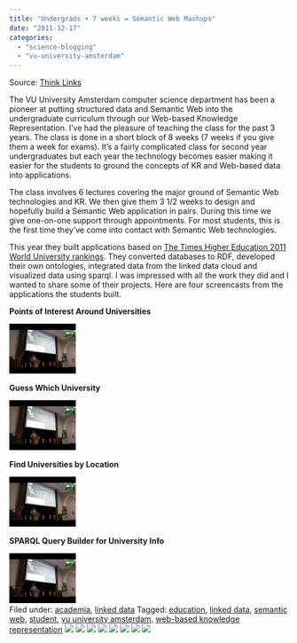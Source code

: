 ```yaml
---
title: "Undergrads + 7 weeks = Semantic Web Mashups"
date: "2011-12-17"
categories: 
  - "science-blogging"
  - "vu-university-amsterdam"
---
```


Source: [Think Links](http://thinklinks.wordpress.com/feed/)

The VU University Amsterdam computer science department has been a pioneer at putting structured data and Semantic Web into the undergraduate curriculum through our Web-based Knowledge Representation. I’ve had the pleasure of teaching the class for the past 3 years. The class is done in a short block of 8 weeks (7 weeks if you give them a week for exams). It’s a fairly complicated class for second year undergraduates but each year the technology becomes easier making it easier for the students to ground the concepts of KR and Web-based data into applications.

The class involves 6 lectures covering the major ground of Semantic Web technologies and KR. We then give them 3 1/2 weeks to design and hopefully build a Semantic Web application in pairs. During this time we give one-on-one support through appointments. For most students, this is the first time they’ve come into contact with Semantic Web technologies.

This year they built applications based on [The Times Higher Education 2011 World University rankings](http://www.timeshighereducation.co.uk/world-university-rankings/index.html). They converted databases to RDF, developed their own ontologies, integrated data from the linked data cloud and visualized data using sparql. I was impressed with all the work they did and I wanted to share some of their projects. Here are four screencasts from the applications the students built.

**Points of Interest Around Universities**

[![](images/2.jpg)](http://thinklinks.wordpress.com/2011/12/17/undergrads-7-weeks-semantic-web-mashups/)

**Guess Which University**

[![](images/2.jpg)](http://thinklinks.wordpress.com/2011/12/17/undergrads-7-weeks-semantic-web-mashups/)

**Find Universities by Location**

[![](images/2.jpg)](http://thinklinks.wordpress.com/2011/12/17/undergrads-7-weeks-semantic-web-mashups/)

**SPARQL Query Builder for University Info**

[![](images/2.jpg)](http://thinklinks.wordpress.com/2011/12/17/undergrads-7-weeks-semantic-web-mashups/)  
Filed under: [academia](http://thinklinks.wordpress.com/category/academia/), [linked data](http://thinklinks.wordpress.com/category/linked-data/) Tagged: [education](http://thinklinks.wordpress.com/tag/education/), [linked data](http://thinklinks.wordpress.com/tag/linked-data/), [semantic web](http://thinklinks.wordpress.com/tag/semantic-web/), [student](http://thinklinks.wordpress.com/tag/student/), [vu university amsterdam](http://thinklinks.wordpress.com/tag/vu-university-amsterdam/), [web-based knowledge representation](http://thinklinks.wordpress.com/tag/web-based-knowledge-representation/) [![](http://feeds.wordpress.com/1.0/comments/thinklinks.wordpress.com/340/)](http://feeds.wordpress.com/1.0/gocomments/thinklinks.wordpress.com/340/) [![](http://feeds.wordpress.com/1.0/delicious/thinklinks.wordpress.com/340/)](http://feeds.wordpress.com/1.0/godelicious/thinklinks.wordpress.com/340/) [![](http://feeds.wordpress.com/1.0/facebook/thinklinks.wordpress.com/340/)](http://feeds.wordpress.com/1.0/gofacebook/thinklinks.wordpress.com/340/) [![](http://feeds.wordpress.com/1.0/twitter/thinklinks.wordpress.com/340/)](http://feeds.wordpress.com/1.0/gotwitter/thinklinks.wordpress.com/340/) [![](http://feeds.wordpress.com/1.0/stumble/thinklinks.wordpress.com/340/)](http://feeds.wordpress.com/1.0/gostumble/thinklinks.wordpress.com/340/) [![](http://feeds.wordpress.com/1.0/digg/thinklinks.wordpress.com/340/)](http://feeds.wordpress.com/1.0/godigg/thinklinks.wordpress.com/340/) [![](http://feeds.wordpress.com/1.0/reddit/thinklinks.wordpress.com/340/)](http://feeds.wordpress.com/1.0/goreddit/thinklinks.wordpress.com/340/) ![](http://stats.wordpress.com/b.gif?host=thinklinks.wordpress.com&blog=5274753&post=340&subd=thinklinks&ref=&feed=1)
